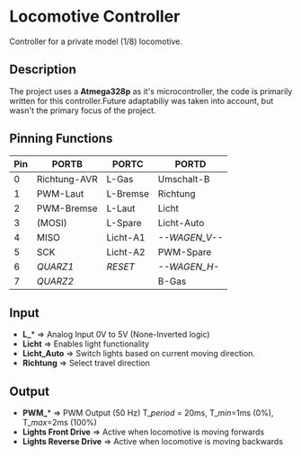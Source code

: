# Locomotive Controller

Controller for a private model (1/8) locomotive.

## Description

The project uses a **Atmega328p** as it's microcontroller, the code is primarily written for this controller.Future adaptabiliy was taken into account, but wasn't the primary focus of the project.


## Pinning Functions

| **Pin**   | **PORTB**  | **PORTC**    | **PORTD** |
| ---       |  ---       | ---          | ---       |
| 0 | Richtung-AVR  | L-Gas     | Umschalt-B    |
| 1 | PWM-Laut      | L-Bremse  | Richtung      |
| 2 | PWM-Bremse    | L-Laut    | Licht         |
| 3 | (MOSI)        | L-Spare   | Licht-Auto    |
| 4 | MISO          | Licht-A1  | *--WAGEN_V--* |
| 5 | SCK           | Licht-A2  | PWM-Spare     | 
| 6 | *QUARZ1*      | *RESET*   | *--WAGEN_H-*  |
| 7 | *QUARZ2*      |           | B-Gas         |


## Input

* **L_*** => Analog Input 0V to 5V (None-Inverted logic)
* **Licht** => Enables light functionality
* **Licht_Auto** => Switch lights based on current moving direction.
* **Richtung** => Select travel direction

## Output

* **PWM_*** => PWM Output (50 Hz) T_*period* = 20ms, T_*min*=1ms (0%), T_*max*=2ms (100%)
* **Lights Front Drive** => Active when locomotive is moving forwards
* **Lights Reverse Drive** => Active when locomotive is moving backwards
